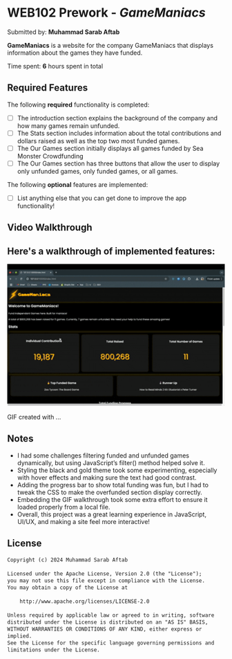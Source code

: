 # WEB102 Prework - _GameManiacs_

Submitted by: **Muhammad Sarab Aftab**

**GameManiacs** is a website for the company GameManiacs that displays information about the games they have funded.

Time spent: **6** hours spent in total

## Required Features

The following **required** functionality is completed:

- [ ] The introduction section explains the background of the company and how many games remain unfunded.
- [ ] The Stats section includes information about the total contributions and dollars raised as well as the top two most funded games.
- [ ] The Our Games section initially displays all games funded by Sea Monster Crowdfunding
- [ ] The Our Games section has three buttons that allow the user to display only unfunded games, only funded games, or all games.

The following **optional** features are implemented:

- [ ] List anything else that you can get done to improve the app functionality!

## Video Walkthrough

<h2>Here's a walkthrough of implemented features:</h2>

<img src="assets/game_maniacs_demo.gif" 
     title="Video Walkthrough" 
     width="600" 
     alt="Video Walkthrough" />

<!-- Replace this with whatever GIF tool you used! -->

GIF created with ...

<!-- Recommended tools:
[Kap](https://getkap.co/) for macOS
[ScreenToGif](https://www.screentogif.com/) for Windows
[peek](https://github.com/phw/peek) for Linux. -->

## Notes

- I had some challenges filtering funded and unfunded games dynamically, but using JavaScript’s filter() method helped solve it.
- Styling the black and gold theme took some experimenting, especially with hover effects and making sure the text had good contrast.
- Adding the progress bar to show total funding was fun, but I had to tweak the CSS to make the overfunded section display correctly.
- Embedding the GIF walkthrough took some extra effort to ensure it loaded properly from a local file.
- Overall, this project was a great learning experience in JavaScript, UI/UX, and making a site feel more interactive!

## License

    Copyright (c) 2024 Muhammad Sarab Aftab

    Licensed under the Apache License, Version 2.0 (the "License");
    you may not use this file except in compliance with the License.
    You may obtain a copy of the License at

        http://www.apache.org/licenses/LICENSE-2.0

    Unless required by applicable law or agreed to in writing, software
    distributed under the License is distributed on an "AS IS" BASIS,
    WITHOUT WARRANTIES OR CONDITIONS OF ANY KIND, either express or implied.
    See the License for the specific language governing permissions and
    limitations under the License.
